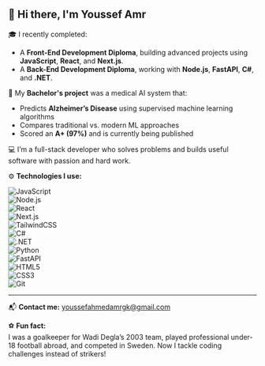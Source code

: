 ## 👋 Hi there, I'm Youssef Amr

🎓 I recently completed:  
- A **Front-End Development Diploma**, building advanced projects using **JavaScript**, **React**, and **Next.js**.  
- A **Back-End Development Diploma**, working with **Node.js**, **FastAPI**, **C#**, and **.NET**.

📘 My **Bachelor's project** was a medical AI system that:  
- Predicts **Alzheimer’s Disease** using supervised machine learning algorithms  
- Compares traditional vs. modern ML approaches  
- Scored an **A+ (97%)** and is currently being published

💻 I’m a full-stack developer who solves problems and builds useful software with passion and hard work.

⚙️ **Technologies I use:**

![JavaScript](https://img.shields.io/badge/JavaScript-F7DF1E?style=for-the-badge&logo=javascript&logoColor=black)  
![Node.js](https://img.shields.io/badge/Node.js-339933?style=for-the-badge&logo=nodedotjs&logoColor=white)  
![React](https://img.shields.io/badge/React-20232A?style=for-the-badge&logo=react&logoColor=61DAFB)  
![Next.js](https://img.shields.io/badge/Next.js-000000?style=for-the-badge&logo=nextdotjs&logoColor=white)  
![TailwindCSS](https://img.shields.io/badge/TailwindCSS-38B2AC?style=for-the-badge&logo=tailwind-css&logoColor=white)  
![C#](https://img.shields.io/badge/C%23-239120?style=for-the-badge&logo=c-sharp&logoColor=white)  
![.NET](https://img.shields.io/badge/.NET-512BD4?style=for-the-badge&logo=dotnet&logoColor=white)  
![Python](https://img.shields.io/badge/Python-3776AB?style=for-the-badge&logo=python&logoColor=white)  
![FastAPI](https://img.shields.io/badge/FastAPI-009688?style=for-the-badge&logo=fastapi&logoColor=white)  
![HTML5](https://img.shields.io/badge/HTML5-E34F26?style=for-the-badge&logo=html5&logoColor=white)  
![CSS3](https://img.shields.io/badge/CSS3-1572B6?style=for-the-badge&logo=css3&logoColor=white)  
![Git](https://img.shields.io/badge/Git-F05032?style=for-the-badge&logo=git&logoColor=white)  

---

📬 **Contact me:** youssefahmedamrgk@gmail.com

⚽ **Fun fact:**  
I was a goalkeeper for Wadi Degla’s 2003 team, played professional under-18 football abroad, and competed in Sweden. Now I tackle coding challenges instead of strikers!
